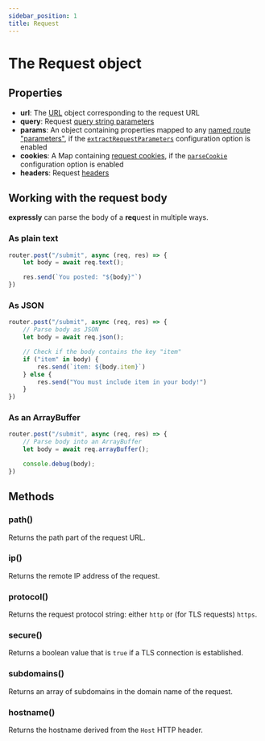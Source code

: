 ```yaml
---
sidebar_position: 1
title: Request
---
```


# The Request object

## Properties

* **url**: The [URL](https://developer.mozilla.org/en-US/docs/Web/API/URL) object corresponding to the request URL
* **query**: Request [query string parameters](search-params.md)
* **params**: An object containing properties mapped to any [named route "parameters"](../routing#path-parameters), if the [`extractRequestParameters`](../config.md#extractRequestParameters) configuration option is enabled
* **cookies**: A Map containing [request cookies](cookies.md#request-cookies), if the [`parseCookie`](../config.md#parseCookie) configuration option is enabled
* **headers**: Request [headers](headers.md)

## Working with the request body

**expressly** can parse the body of a **req**uest in multiple ways.

### As plain text

```javascript
router.post("/submit", async (req, res) => {
    let body = await req.text();

    res.send(`You posted: "${body}"`)
})
```

### As JSON

```javascript
router.post("/submit", async (req, res) => {
    // Parse body as JSON
    let body = await req.json();

    // Check if the body contains the key "item"
    if ("item" in body) {
        res.send(`item: ${body.item}`)
    } else {
        res.send("You must include item in your body!")
    }
})
```

### As an ArrayBuffer

```javascript
router.post("/submit", async (req, res) => {
    // Parse body into an ArrayBuffer
    let body = await req.arrayBuffer();

    console.debug(body);
})
```

## Methods

### path()

Returns the path part of the request URL.

### ip()

Returns the remote IP address of the request.

### protocol()

Returns the request protocol string: either `http` or (for TLS requests) `https`.

### secure()

Returns a boolean value that is `true` if a TLS connection is established.

### subdomains()

Returns an array of subdomains in the domain name of the request.

### hostname()

Returns the hostname derived from the `Host` HTTP header.
